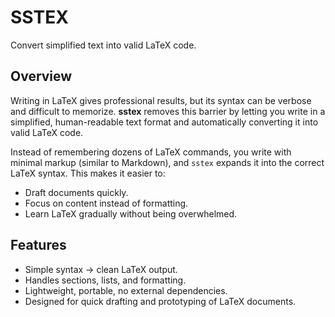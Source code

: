 # SSTEX  
Convert simplified text into valid LaTeX code.  

## Overview  
Writing in LaTeX gives professional results, but its syntax can be verbose and difficult to memorize. **sstex** removes this barrier by letting you write in a simplified, human-readable text format and automatically converting it into valid LaTeX code.  

Instead of remembering dozens of LaTeX commands, you write with minimal markup (similar to Markdown), and `sstex` expands it into the correct LaTeX syntax. This makes it easier to:  
- Draft documents quickly.  
- Focus on content instead of formatting.  
- Learn LaTeX gradually without being overwhelmed.  

## Features  
- Simple syntax → clean LaTeX output.  
- Handles sections, lists, and formatting.  
- Lightweight, portable, no external dependencies.  
- Designed for quick drafting and prototyping of LaTeX documents.
